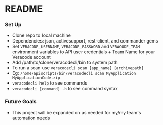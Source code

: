 # README #

### Set Up ###

* Clone repo to local machine
* Dependencies: json, activesupport, rest-client, and commander gems
* Set `VERACODE_USERNAME`, `VERACODE_PASSWORD` and `VERACODE_TEAM` environment variables to API user credentials + Team Name for your Veracode account
* Add /path/to/clone/veracodecli/bin to system path
* To run a scan use `veracodecli scan [app_name] [archivepath]`
* Eg: `/home/apiscripts/bin/veracodecli scan MyApplication MyApplicationCode.zip`
* `veracodecli help` to see commands
* `veracodecli [command] -h` to see command syntax

### Future Goals ###
* This project will be expanded on as needed for my/my team's automation needs
